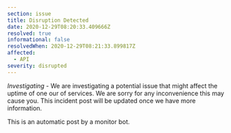 ```yaml
---
section: issue
title: Disruption Detected
date: 2020-12-29T08:20:33.409666Z
resolved: true
informational: false
resolvedWhen: 2020-12-29T08:21:33.899817Z
affected:
  - API
severity: disrupted
---
```

*Investigating* - We are investigating a potential issue that might affect the uptime of one our of services. We are sorry for any inconvenience this may cause you. This incident post will be updated once we have more information.

This is an automatic post by a monitor bot.
        